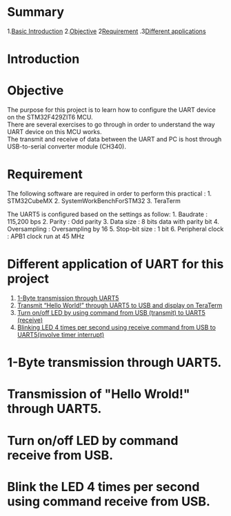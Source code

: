 # Summary
1.[Basic Introduction](#intro)
2.[Objective](#obj)
  2[Requirement](#req)
 .3[Different applications](#diffApp)

# <a name="obj"></a> Introduction
# <a name="intro"></a> Objective
The purpose for this project is to learn how to configure the UART device on the STM32F429ZIT6 MCU.  
There are several exercises to go through in order to understand the way UART device on this MCU works.  
The transmit and receive of data between the UART and PC is host through USB-to-serial converter module (CH340).

# <a name="req"></a> Requirement
The following software are required in order to perform this practical :
    1. STM32CubeMX
    2. SystemWorkBenchForSTM32
    3. TeraTerm
    
The UART5 is configured based on the settings as follow:
    1. Baudrate     : 115,200 bps
    2. Parity       : Odd parity
    3. Data size    : 8 bits data with parity bit
    4. Oversampling : Oversampling by 16
    5. Stop-bit size     : 1 bit
    6. Peripheral clock  : APB1 clock run at 45 MHz
    
# <a name="diffApp"></a> Different application of UART for this project
1. [1-Byte transmission through UART5](#ex1)
2. [Transmit “Hello World!” through UART5 to USB and display on TeraTerm](#ex2)
3. [Turn on/off LED by using command from USB (transmit) to UART5 (receive)](#ex3)
4. [Blinking LED 4 times per second using receive command from USB to 
    UART5(involve timer interrupt)](#ex4)

# <a name="ex1"></a> 1-Byte transmission through UART5.
# <a name="ex2"></a> Transmission of "Hello Wrold!" through UART5.
# <a name="ex3"></a> Turn on/off LED by command receive from USB.
# <a name="ex4"></a> Blink the LED 4 times per second using command receive from USB.
